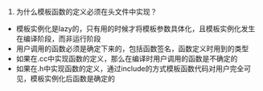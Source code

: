 1. 为什么模板函数的定义必须在头文件中实现？
- 模板实例化是lazy的，只有用的时候才将模板参数具体化，且模板实例化发生在编译阶段，而非运行阶段
- 用户调用的函数必须是确定下来的，包括函数签名，函数定义时用到的类型
- 如果在.cc中实现函数的定义，那么在编译时用户调用的函数是不确定的
- 如果在.h中实现函数的定义，通过include的方式模板函数代码对用户完全可见，模板实例化后函数是确定的